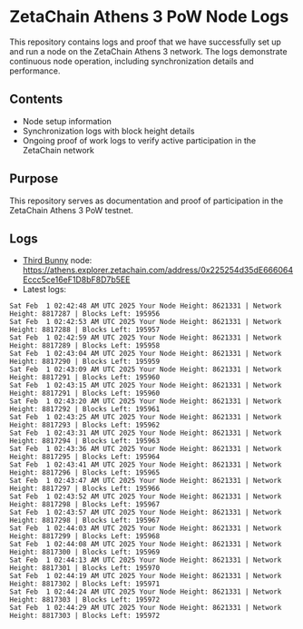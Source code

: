 # ZetaChain Athens 3 PoW Node Logs
This repository contains logs and proof that we have successfully set up and run a node on the ZetaChain Athens 3 network. The logs demonstrate continuous node operation, including synchronization details and performance.

## Contents
- Node setup information
- Synchronization logs with block height details
- Ongoing proof of work logs to verify active participation in the ZetaChain network

## Purpose
This repository serves as documentation and proof of participation in the ZetaChain Athens 3 PoW testnet.

## Logs

- [Third Bunny](https://thirdbunny.xyz/) node: https://athens.explorer.zetachain.com/address/0x225254d35dE666064Eccc5ce16eF1D8bF8D7b5EE
- Latest logs:
```
Sat Feb  1 02:42:48 AM UTC 2025 Your Node Height: 8621331 | Network Height: 8817287 | Blocks Left: 195956
Sat Feb  1 02:42:53 AM UTC 2025 Your Node Height: 8621331 | Network Height: 8817288 | Blocks Left: 195957
Sat Feb  1 02:42:59 AM UTC 2025 Your Node Height: 8621331 | Network Height: 8817289 | Blocks Left: 195958
Sat Feb  1 02:43:04 AM UTC 2025 Your Node Height: 8621331 | Network Height: 8817290 | Blocks Left: 195959
Sat Feb  1 02:43:09 AM UTC 2025 Your Node Height: 8621331 | Network Height: 8817291 | Blocks Left: 195960
Sat Feb  1 02:43:15 AM UTC 2025 Your Node Height: 8621331 | Network Height: 8817291 | Blocks Left: 195960
Sat Feb  1 02:43:20 AM UTC 2025 Your Node Height: 8621331 | Network Height: 8817292 | Blocks Left: 195961
Sat Feb  1 02:43:25 AM UTC 2025 Your Node Height: 8621331 | Network Height: 8817293 | Blocks Left: 195962
Sat Feb  1 02:43:31 AM UTC 2025 Your Node Height: 8621331 | Network Height: 8817294 | Blocks Left: 195963
Sat Feb  1 02:43:36 AM UTC 2025 Your Node Height: 8621331 | Network Height: 8817295 | Blocks Left: 195964
Sat Feb  1 02:43:41 AM UTC 2025 Your Node Height: 8621331 | Network Height: 8817296 | Blocks Left: 195965
Sat Feb  1 02:43:47 AM UTC 2025 Your Node Height: 8621331 | Network Height: 8817297 | Blocks Left: 195966
Sat Feb  1 02:43:52 AM UTC 2025 Your Node Height: 8621331 | Network Height: 8817298 | Blocks Left: 195967
Sat Feb  1 02:43:57 AM UTC 2025 Your Node Height: 8621331 | Network Height: 8817298 | Blocks Left: 195967
Sat Feb  1 02:44:03 AM UTC 2025 Your Node Height: 8621331 | Network Height: 8817299 | Blocks Left: 195968
Sat Feb  1 02:44:08 AM UTC 2025 Your Node Height: 8621331 | Network Height: 8817300 | Blocks Left: 195969
Sat Feb  1 02:44:13 AM UTC 2025 Your Node Height: 8621331 | Network Height: 8817301 | Blocks Left: 195970
Sat Feb  1 02:44:19 AM UTC 2025 Your Node Height: 8621331 | Network Height: 8817302 | Blocks Left: 195971
Sat Feb  1 02:44:24 AM UTC 2025 Your Node Height: 8621331 | Network Height: 8817303 | Blocks Left: 195972
Sat Feb  1 02:44:29 AM UTC 2025 Your Node Height: 8621331 | Network Height: 8817303 | Blocks Left: 195972
```
